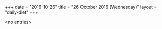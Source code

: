 +++
date = "2016-10-26"
title = "26 October 2016 (Wednesday)"
layout = "daily-diet"
+++


\<no entries\>
